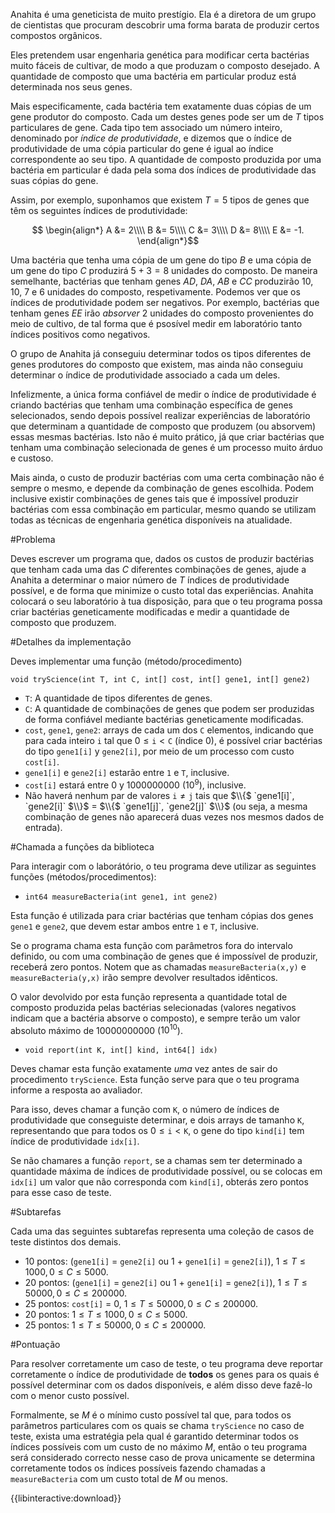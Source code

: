 Anahita é uma geneticista de muito prestígio. Ela é a diretora de um grupo de cientistas que procuram descobrir uma forma barata de produzir certos compostos orgânicos.

Eles pretendem usar engenharia genética para modificar certa bactérias muito fáceis de cultivar, de modo a que produzam o composto desejado.
A quantidade de composto que uma bactéria em particular produz está determinada nos seus genes.

Mais especificamente, cada bactéria tem exatamente duas cópias de um gene produtor do composto.
Cada um destes genes pode ser um de $T$ tipos particulares de gene.
Cada tipo tem associado um número inteiro, denominado por _índice de produtividade_, e dizemos que o índice de produtividade de uma cópia particular do gene é igual ao índice correspondente ao seu tipo.
A quantidade de composto produzida por uma bactéria em particular é dada pela soma dos índices de produtividade das suas cópias do gene.

Assim, por exemplo, suponhamos que existem $T=5$ tipos de genes que têm os seguintes índices de produtividade:

$$
\begin{align*}
A &= 2\\\\
B &= 5\\\\
C &= 3\\\\
D &= 8\\\\
E &= -1.
\end{align*}$$ 

Uma bactéria que tenha uma cópia de um gene do tipo $B$ e uma cópia de um gene do tipo $C$ produzirá $5 + 3 = 8$ unidades do composto.
De maneira semelhante, bactérias que tenham genes $AD$, $DA$, $AB$ e $CC$ produzirão $10$, $10$, $7$ e $6$ unidades do composto, respetivamente.
Podemos ver que os índices de produtividade podem ser negativos. Por exemplo, bactérias que tenham genes $EE$ irão _absorver_ 2 unidades do composto provenientes do meio de cultivo, de tal forma que é psosível medir em laboratório tanto índices positivos como negativos.

O grupo de Anahita já conseguiu determinar todos os tipos diferentes de genes produtores do composto que existem, mas ainda não conseguiu determinar o índice de produtividade associado a cada um deles.

Infelizmente, a única forma confiável de medir o índice de produtividade é criando bactérias que tenham uma combinação específica de genes selecionados, sendo depois possível realizar experiências de laboratório que determinam a quantidade de composto que produzem (ou absorvem) essas mesmas bactérias. Isto não é muito prático, já que criar bactérias que tenham uma combinação selecionada de genes é um processo muito árduo e custoso.

Mais ainda, o custo de produzir bactérias com uma certa combinação não é sempre o mesmo, e depende da combinação de genes escolhida.
Podem inclusive existir combinações de genes tais que é impossível produzir bactérias com essa combinação em particular, mesmo quando se utilizam todas as técnicas de engenharia genética disponíveis na atualidade.

#Problema

Deves escrever um programa que, dados os custos de produzir bactérias que tenham cada uma das $C$ diferentes combinações de genes, ajude a Anahita a determinar o maior número de $T$ índices de produtividade possível, e de forma que minimize o custo total das experiências.
Anahita colocará o seu laboratório à tua disposição, para que o teu programa possa criar bactérias geneticamente modificadas e medir a quantidade de composto que produzem.

#Detalhes da implementação

Deves implementar uma função (método/procedimento)

`void tryScience(int T, int C, int[] cost, int[] gene1, int[] gene2)`

* `T`: A quantidade de tipos diferentes de genes.
* `C`: A quantidade de combinações de genes que podem ser produzidas de forma confiável mediante bactérias geneticamente modificadas.
* `cost`, `gene1`, `gene2`: arrays de cada um dos `C` elementos, indicando que para cada inteiro $\mathtt{i}$ tal que $0 \leq \mathtt{i} < \mathtt{C}$ (índice 0),
é possível criar bactérias do tipo `gene1[i]` y `gene2[i]`,
por meio de um processo com custo `cost[i]`.
* `gene1[i]` e `gene2[i]` estarão entre `1` e `T`, inclusive.
* `cost[i]` estará entre $0$ y $1000000000$ ($10^9$), inclusive.
* Não haverá nenhum par de valores $\mathtt{i} \neq \mathtt{j}$ tais que $\\{$ `gene1[i]`, `gene2[i]` $\\}$ = $\\{$ `gene1[j]`, `gene2[j]` $\\}$ (ou seja, a mesma combinação de genes não aparecerá duas vezes nos mesmos dados de entrada).

#Chamada a funções da biblioteca

Para interagir com o laborátório, o teu programa deve utilizar as seguintes funções (métodos/procedimentos):

* `int64 measureBacteria(int gene1, int gene2)`

Esta função é utilizada para criar bactérias que tenham cópias dos genes `gene1` e `gene2`, que devem estar ambos entre `1` e `T`, inclusive. 

Se o programa chama esta função com parâmetros fora do intervalo definido, ou com uma combinação de genes que é impossível de produzir, receberá zero pontos. Notem que as chamadas `measureBacteria(x,y)` e `measureBacteria(y,x)` irão sempre devolver resultados idênticos.

O valor devolvido por esta função representa a quantidade total de composto produzida pelas bactérias selecionadas (valores negativos indicam que a bactéria absorve o composto), e sempre terão um valor absoluto máximo de $10000000000$ ($10^{10}$).
            
* `void report(int K, int[] kind, int64[] idx)`

Deves chamar esta função exatamente *uma* vez antes de sair do procedimento `tryScience`. Esta função serve para que o teu programa informe a resposta ao avaliador.

Para isso, deves chamar a função com `K`, o número de índices de produtividade que conseguiste determinar, e dois arrays de tamanho `K`, representando que para todos os $0 \leq \mathtt{i} < \mathtt{K}$, o gene do tipo `kind[i]` tem índice de produtividade `idx[i]`.

Se não chamares a função `report`, se a chamas sem ter determinado a quantidade máxima de índices de produtividade possível, ou se colocas em `idx[i]` um valor que não corresponda com `kind[i]`, obterás zero pontos para esse caso de teste.

#Subtarefas

Cada uma das seguintes subtarefas representa uma coleção de casos de teste distintos dos demais.

* 10 pontos: (`gene1[i]` = `gene2[i]` ou 1 + `gene1[i]` = `gene2[i]`),  $1 \leq T \leq 1000, 0 \leq C \leq 5000$.
* 20 pontos: (`gene1[i]` = `gene2[i]` ou 1 + `gene1[i]` = `gene2[i]`), $1 \leq T \leq 50000, 0 \leq C \leq 200000$.
* 25 pontos: `cost[i]` = 0, $1 \leq T \leq 50000, 0 \leq C \leq 200000$.
* 20 pontos: $1 \leq T \leq 1000, 0 \leq C \leq 5000$.
* 25 pontos: $1 \leq T \leq 50000, 0 \leq C \leq 200000$.

#Pontuação

Para resolver corretamente um caso de teste, o teu programa deve reportar corretamente o índice de produtividade de __todos__ os genes para os quais é possível determinar com os dados disponíveis, e além disso deve fazê-lo com o menor custo possível.

Formalmente, se $M$ é o mínimo custo possível tal que, para todos os parâmetros particulares com os quais se chama `tryScience` no caso de teste, exista uma estratégia pela qual é garantido determinar todos os índices possíveis com um custo de no máximo $M$, então o teu programa será considerado correcto nesse caso de prova unicamente se determina corretamente todos os índices possíveis fazendo chamadas a  `measureBacteria` com um custo total de $M$ ou menos.

{{libinteractive:download}}
